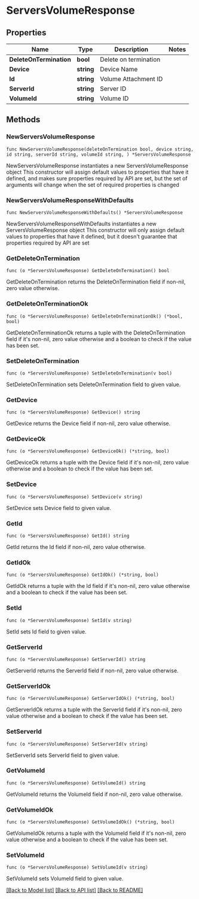 # ServersVolumeResponse

## Properties

Name | Type | Description | Notes
------------ | ------------- | ------------- | -------------
**DeleteOnTermination** | **bool** | Delete on termination | 
**Device** | **string** | Device Name | 
**Id** | **string** | Volume Attachment ID | 
**ServerId** | **string** | Server ID | 
**VolumeId** | **string** | Volume ID | 

## Methods

### NewServersVolumeResponse

`func NewServersVolumeResponse(deleteOnTermination bool, device string, id string, serverId string, volumeId string, ) *ServersVolumeResponse`

NewServersVolumeResponse instantiates a new ServersVolumeResponse object
This constructor will assign default values to properties that have it defined,
and makes sure properties required by API are set, but the set of arguments
will change when the set of required properties is changed

### NewServersVolumeResponseWithDefaults

`func NewServersVolumeResponseWithDefaults() *ServersVolumeResponse`

NewServersVolumeResponseWithDefaults instantiates a new ServersVolumeResponse object
This constructor will only assign default values to properties that have it defined,
but it doesn't guarantee that properties required by API are set

### GetDeleteOnTermination

`func (o *ServersVolumeResponse) GetDeleteOnTermination() bool`

GetDeleteOnTermination returns the DeleteOnTermination field if non-nil, zero value otherwise.

### GetDeleteOnTerminationOk

`func (o *ServersVolumeResponse) GetDeleteOnTerminationOk() (*bool, bool)`

GetDeleteOnTerminationOk returns a tuple with the DeleteOnTermination field if it's non-nil, zero value otherwise
and a boolean to check if the value has been set.

### SetDeleteOnTermination

`func (o *ServersVolumeResponse) SetDeleteOnTermination(v bool)`

SetDeleteOnTermination sets DeleteOnTermination field to given value.


### GetDevice

`func (o *ServersVolumeResponse) GetDevice() string`

GetDevice returns the Device field if non-nil, zero value otherwise.

### GetDeviceOk

`func (o *ServersVolumeResponse) GetDeviceOk() (*string, bool)`

GetDeviceOk returns a tuple with the Device field if it's non-nil, zero value otherwise
and a boolean to check if the value has been set.

### SetDevice

`func (o *ServersVolumeResponse) SetDevice(v string)`

SetDevice sets Device field to given value.


### GetId

`func (o *ServersVolumeResponse) GetId() string`

GetId returns the Id field if non-nil, zero value otherwise.

### GetIdOk

`func (o *ServersVolumeResponse) GetIdOk() (*string, bool)`

GetIdOk returns a tuple with the Id field if it's non-nil, zero value otherwise
and a boolean to check if the value has been set.

### SetId

`func (o *ServersVolumeResponse) SetId(v string)`

SetId sets Id field to given value.


### GetServerId

`func (o *ServersVolumeResponse) GetServerId() string`

GetServerId returns the ServerId field if non-nil, zero value otherwise.

### GetServerIdOk

`func (o *ServersVolumeResponse) GetServerIdOk() (*string, bool)`

GetServerIdOk returns a tuple with the ServerId field if it's non-nil, zero value otherwise
and a boolean to check if the value has been set.

### SetServerId

`func (o *ServersVolumeResponse) SetServerId(v string)`

SetServerId sets ServerId field to given value.


### GetVolumeId

`func (o *ServersVolumeResponse) GetVolumeId() string`

GetVolumeId returns the VolumeId field if non-nil, zero value otherwise.

### GetVolumeIdOk

`func (o *ServersVolumeResponse) GetVolumeIdOk() (*string, bool)`

GetVolumeIdOk returns a tuple with the VolumeId field if it's non-nil, zero value otherwise
and a boolean to check if the value has been set.

### SetVolumeId

`func (o *ServersVolumeResponse) SetVolumeId(v string)`

SetVolumeId sets VolumeId field to given value.



[[Back to Model list]](../README.md#documentation-for-models) [[Back to API list]](../README.md#documentation-for-api-endpoints) [[Back to README]](../README.md)


